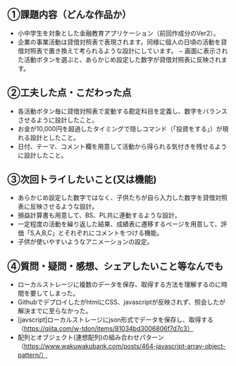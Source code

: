 ## ①課題内容（どんな作品か）
- 小中学生を対象とした金融教育アプリケーション（前回作成分のVer2）。
- 企業の事業活動は貸借対照表で表現されます。同様に個人の日頃の活動を貸借対照表で置き換えて考られるような設計にしています。
− 画面に表示された活動ボタンを選ぶと、あらかじめ設定した数字が貸借対照表に反映されます。
​
## ②工夫した点・こだわった点
- 各活動ボタン毎に貸借対照表で変動する勘定科目を定義し、数字をバランスさせるように設計したこと。
- お金が10,000円を超過したタイミングで隠しコマンド（「投資をする」）が現れる設計としたこと。
- 日付、テーマ、コメント欄を用意して活動から得られる気付きを残せるように設計したこと。
​
## ③次回トライしたいこと(又は機能)
- あらかじめ設定した数字ではなく、子供たちが自ら入力した数字を貸借対照表に反映させるような設計。
- 損益計算書も用意して、BS、PL共に連動するような設計。
- 一定程度の活動を繰り返した結果、成績表に遷移するページを用意して、評価「S,A,B,C」とそれぞれにコメントをつける機能。
- 子供が使いやすいようなアニメーションの設定。
​
## ④質問・疑問・感想、シェアしたいこと等なんでも
- ローカルストレージに複数のデータを保存、取得する方法を理解するのに時間を要してしまった。
- GithubでデプロイしたがhtmlにCSS、javascriptが反映されず、照会したが解決までに至らなかった。
- [javscript]ローカルストレージにjson形式でデータを保存し、取得する（https://qiita.com/w-tdon/items/81034bd3006806f7d7c3）
- 配列とオブジェクト(連想配列)の組み合わせパターン（https://www.wakuwakubank.com/posts/464-javascript-array-object-pattern/）